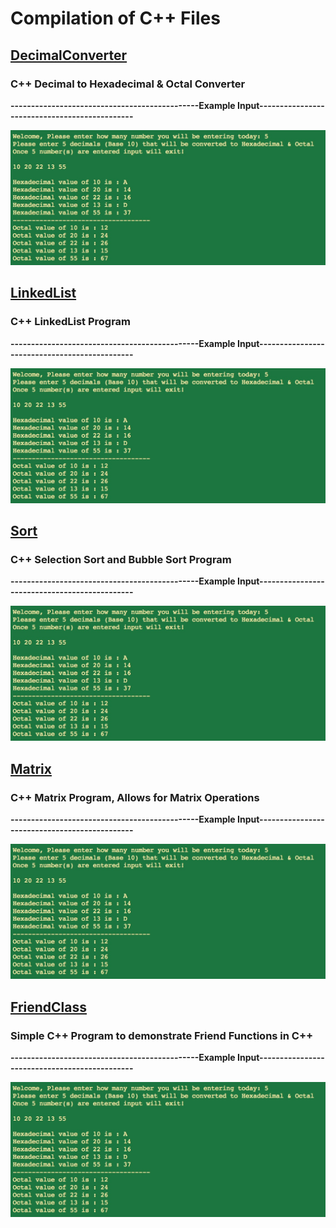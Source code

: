 # Compilation of C++ Files

## [DecimalConverter](https://github.com/AlisikanderAhmed/C-Plus-Plus/tree/master/DecimalConverter) 
### C++ Decimal to Hexadecimal & Octal Converter 
**----------------------------------------------Example Input----------------------------------------------**

![Alt text](https://github.com/AlisikanderAhmed/C-Plus-Plus/blob/master/Images/HexToDec.jpg)

## [LinkedList](https://github.com/AlisikanderAhmed/C-Plus-Plus/blob/master/LinkedList/) 
### C++ LinkedList Program
**----------------------------------------------Example Input----------------------------------------------**

![Alt text](https://github.com/AlisikanderAhmed/C-Plus-Plus/blob/master/Images/HexToDec.jpg)

## [Sort](https://github.com/AlisikanderAhmed/C-Plus-Plus/tree/master/Sort) 
### C++ Selection Sort and Bubble Sort Program
**----------------------------------------------Example Input----------------------------------------------**

![Alt text](https://github.com/AlisikanderAhmed/C-Plus-Plus/blob/master/Images/HexToDec.jpg)

## [Matrix](https://github.com/AlisikanderAhmed/C-Plus-Plus/tree/master/Matrix) 
### C++ Matrix Program, Allows for Matrix Operations
**----------------------------------------------Example Input----------------------------------------------**

![Alt text](https://github.com/AlisikanderAhmed/C-Plus-Plus/blob/master/Images/HexToDec.jpg)

## [FriendClass](https://github.com/AlisikanderAhmed/C-Plus-Plus/tree/master/FriendClass) 
### Simple C++ Program to demonstrate Friend Functions in C++ 
**----------------------------------------------Example Input----------------------------------------------**

![Alt text](https://github.com/AlisikanderAhmed/C-Plus-Plus/blob/master/Images/HexToDec.jpg)
